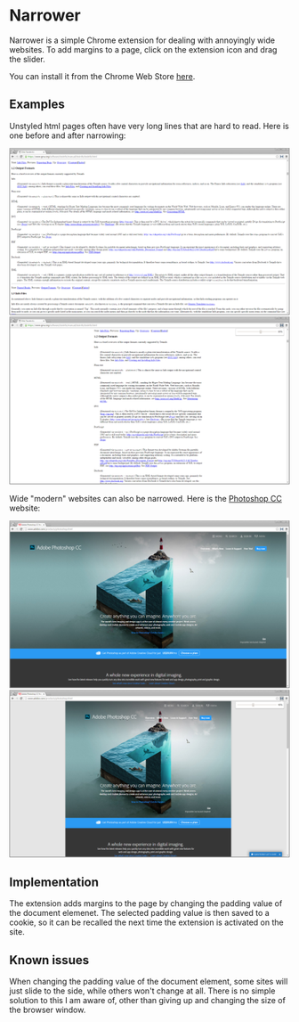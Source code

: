 # Narrower

Narrower is a simple Chrome extension for dealing with annoyingly wide websites.
To add margins to a page, click on the extension icon and drag the slider.

You can install it from the Chrome Web Store [here](https://chrome.google.com/webstore/detail/narrower/jfjaedekncgddegockpigkkpgkhaoljg).

## Examples

Unstyled html pages often have very long lines that are hard to read.
Here is one before and after narrowing:

![Before narrowing](screenshots/textinfo_before.png)
![After narrowing](screenshots/textinfo_after.png)

Wide "modern" websites can also be narrowed. Here is the [Photoshop CC](http://www.adobe.com/il_en/products/photoshop.html) website:

![Before narrowing](screenshots/photoshop_before.png)
![After narrowing](screenshots/photoshop_after.png)

## Implementation

The extension adds margins to the page by changing the padding value of the document elemenet.
The selected padding value is then saved to a cookie, so it can be recalled the next time the extension is activated on the site.


## Known issues

When changing the padding value of the document element, some sites will just slide to the side, while others won't change at all.
There is no simple solution to this I am aware of, other than giving up and changing the size of the browser window.

<!--
    Notes:
        Icon color: [2B4E72](http://www.colourlovers.com/color/2B4E72/water_ends)
-->
